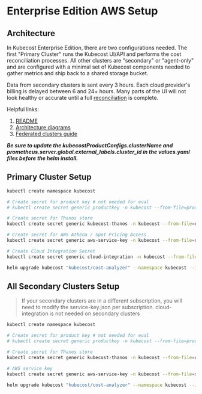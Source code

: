 # Enterprise Edition AWS Setup

## Architecture

In Kubecost Enterprise Edition, there are two configurations needed. The first "Primary Cluster" runs the Kubecost UI/API and performs the cost reconciliation processes. All other clusters are "secondary" or "agent-only" and are configured with a minimal set of Kubecost components needed to gather metrics and ship back to a shared storage bucket.

Data from secondary clusters is sent every 3 hours.
Each cloud provider's billing is delayed between 6 and 24+ hours.
Many parts of the UI will not look healthy or accurate until a full [reconciliation](https://guide.kubecost.com/hc/en-us/articles/4412369153687-Cloud-Integrations#reconciliation) is complete.

Helpful links:

1. [README](https://github.com/kubecost/poc-common-configurations#federated-cluster-views-enterprise-only)
1. [Architecture diagrams](https://guide.kubecost.com/hc/en-us/articles/4407595922711-Kubecost-Core-Architecture-Overview)
1. [Federated clusters guide](https://guide.kubecost.com/hc/en-us/articles/4407595946135-Federated-Clusters)

***Be sure to update the kubecostProductConfigs.clusterName and prometheus.server.global.external_labels.cluster_id in the values.yaml files before the helm install.***
## Primary Cluster Setup

``` bash
kubectl create namespace kubecost

# Create secret for product key # not needed for eval
# kubectl create secret generic productkey -n kubecost --from-file=productkey.json

# Create secret for Thanos store
kubectl create secret generic kubecost-thanos -n kubecost --from-file=object-store.yaml

# Create secret for AWS Athena / Spot Pricing Access
kubectl create secret generic aws-service-key -n kubecost --from-file=service-key.json

# Create Cloud Integration Secret
kubectl create secret generic cloud-integration -n kubecost --from-file=cloud-integration.json

helm upgrade kubecost "kubecost/cost-analyzer" --namespace kubecost --install -f https://raw.githubusercontent.com/kubecost/cost-analyzer-helm-chart/develop/cost-analyzer/values-thanos.yaml -f values-amazon-primary.yaml
```

## All Secondary Clusters Setup

>If your secondary clusters are in a different subscription, you will need to modify the service-key.json per subscription.
>cloud-integration is not needed on secondary clusters

```bash
kubectl create namespace kubecost

# Create secret for product key # not needed for eval
# kubectl create secret generic productkey -n kubecost --from-file=productkey.json

# Create secret for Thanos store
kubectl create secret generic kubecost-thanos -n kubecost --from-file=object-store.yaml

# AWS service key
kubectl create secret generic aws-service-key -n kubecost --from-file=service-key.json

helm upgrade kubecost "kubecost/cost-analyzer" --namespace kubecost --install -f https://raw.githubusercontent.com/kubecost/cost-analyzer-helm-chart/develop/cost-analyzer/values-thanos.yaml -f ./values-amazon-secondary.yaml
```
